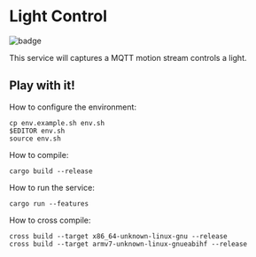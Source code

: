 # Light Control
![badge](https://framagit.org/adjivas/light_control/badges/master/pipeline.svg)

This service will captures a MQTT motion stream controls a light.

## Play with it!
How to configure the environment:
```shell
cp env.example.sh env.sh
$EDITOR env.sh
source env.sh
```

How to compile:
```shell
cargo build --release
```

How to run the service:
```shell
cargo run --features
```

How to cross compile:
```shell
cross build --target x86_64-unknown-linux-gnu --release
cross build --target armv7-unknown-linux-gnueabihf --release
```
